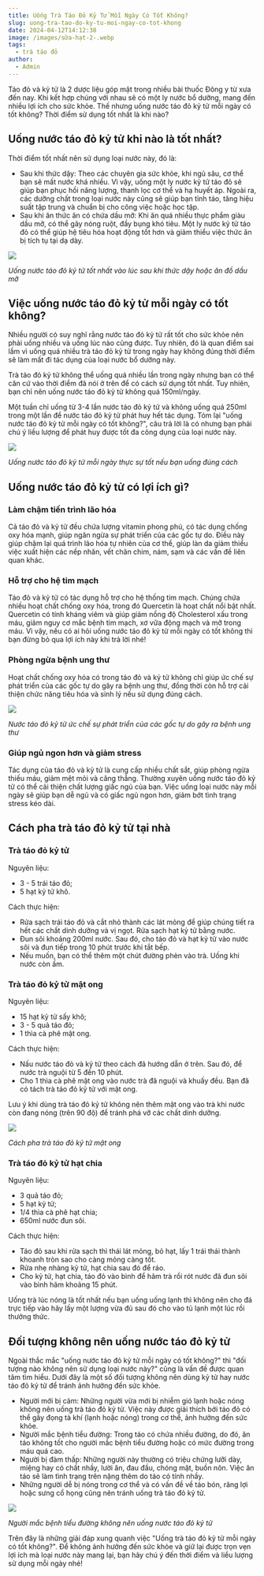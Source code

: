 ```yaml
---
title: Uống Trà Táo Đỏ Kỷ Tử Mỗi Ngày Có Tốt Không?
slug: uong-tra-tao-do-ky-tu-moi-ngay-co-tot-khong
date: 2024-04-12T14:12:38
image: /images/sữa-hạt-2-.webp
tags:
  - trà táo đỏ
author:
  - Admin
---
```

Táo đỏ và kỷ tử là 2 dược liệu góp mặt trong nhiều bài thuốc Đông y từ xưa đến nay. Khi kết hợp chúng với nhau sẽ có một ly nước bổ dưỡng, mang đến nhiều lợi ích cho sức khỏe. Thế nhưng uống nước táo đỏ kỷ tử mỗi ngày có tốt không? Thời điểm sử dụng tốt nhất là khi nào?

## Uống nước táo đỏ kỷ tử khi nào là tốt nhất?

Thời điểm tốt nhất nên sử dụng loại nước này, đó là:

- Sau khi thức dậy: Theo các chuyên gia sức khỏe, khi ngủ sâu, cơ thể bạn sẽ mất nước khá nhiều. Vì vậy, uống một ly nước kỷ tử táo đỏ sẽ giúp bạn phục hồi năng lượng, thanh lọc cơ thể và hạ huyết áp. Ngoài ra, các dưỡng chất trong loại nước này cũng sẽ giúp bạn tỉnh táo, tăng hiệu suất tập trung và chuẩn bị cho công việc hoặc học tập.
- Sau khi ăn thức ăn có chứa dầu mỡ: Khi ăn quá nhiều thực phẩm giàu dầu mỡ, có thể gây nóng ruột, đầy bụng khó tiêu. Một ly nước kỷ tử táo đỏ có thể giúp hệ tiêu hóa hoạt động tốt hơn và giảm thiểu việc thức ăn bị tích tụ tại dạ dày.

![](https://cdn.nhathuoclongchau.com.vn/unsafe/800x0/filters:quality(95)/https://cms-prod.s3-sgn09.fptcloud.com/uong_nuoc_tao_do_ky_tu_moi_ngay_co_tot_khong_417a2b21d0.jpg)

_Uống nước táo đỏ kỷ tử tốt nhất vào lúc sau khi thức dậy hoặc ăn đồ dầu mỡ_

## Việc uống nước táo đỏ kỷ tử mỗi ngày có tốt không?

Nhiều người có suy nghĩ rằng nước táo đỏ kỷ tử rất tốt cho sức khỏe nên phải uống nhiều và uống lúc nào cũng được. Tuy nhiên, đó là quan điểm sai lầm vì uống quá nhiều trà táo đỏ kỷ tử trong ngày hay không đúng thời điểm sẽ làm mất đi tác dụng của loại nước bổ dưỡng này.

Trà táo đỏ kỷ tử không thể uống quá nhiều lần trong ngày nhưng bạn có thể căn cứ vào thời điểm đã nói ở trên để có cách sử dụng tốt nhất. Tuy nhiên, bạn chỉ nên uống nước táo đỏ kỷ tử không quá 150ml/ngày. 

Một tuần chỉ uống từ 3-4 lần nước táo đỏ kỷ tử và không uống quá 250ml trong một lần để nước táo đỏ kỷ tử phát huy hết tác dụng. Tóm lại "uống nước táo đỏ kỷ tử mỗi ngày có tốt không?", câu trả lời là có nhưng bạn phải chú ý liều lượng để phát huy được tốt đa công dụng của loại nước này.

![](https://cdn.nhathuoclongchau.com.vn/unsafe/800x0/filters:quality(95)/https://cms-prod.s3-sgn09.fptcloud.com/uong_nuoc_tao_do_ky_tu_moi_ngay_co_tot_khong_2_a7135ffff1.jpg)

_Uống nước táo đỏ kỷ tử mỗi ngày thực sự tốt nếu bạn uống đúng cách_

## Uống nước táo đỏ kỷ tử có lợi ích gì?

### Làm chậm tiến trình lão hóa

Cả táo đỏ và kỷ tử đều chứa lượng vitamin phong phú, có tác dụng chống oxy hóa mạnh, giúp ngăn ngừa sự phát triển của các gốc tự do. Điều này giúp chậm lại quá trình lão hóa tự nhiên của cơ thể, giúp làn da giảm thiểu việc xuất hiện các nếp nhăn, vết chân chim, nám, sạm và các vấn đề liên quan khác.

### Hỗ trợ cho hệ tim mạch

Táo đỏ và kỷ tử có tác dụng hỗ trợ cho hệ thống tim mạch. Chúng chứa nhiều hoạt chất chống oxy hóa, trong đó Quercetin là hoạt chất nổi bật nhất. Quercetin có tính kháng viêm và giúp giảm nồng độ Cholesterol xấu trong máu, giảm nguy cơ mắc bệnh tim mạch, xơ vữa động mạch và mỡ trong máu. Vì vậy, nếu có ai hỏi uống nước táo đỏ kỷ tử mỗi ngày có tốt không thì bạn đừng bỏ qua lợi ích này khi trả lời nhé!

### Phòng ngừa bệnh ung thư

Hoạt chất chống oxy hóa có trong táo đỏ và kỷ tử không chỉ giúp ức chế sự phát triển của các gốc tự do gây ra bệnh ung thư, đồng thời còn hỗ trợ cải thiện chức năng tiêu hóa và sinh lý nếu sử dụng đúng cách.

![](https://cdn.nhathuoclongchau.com.vn/unsafe/800x0/filters:quality(95)/https://cms-prod.s3-sgn09.fptcloud.com/uong_nuoc_tao_do_ky_tu_moi_ngay_co_tot_khong_6_90c5daa5ac.jpg)

_Nước táo đỏ kỷ tử ức chế sự phát triển của các gốc tự do gây ra bệnh ung thư_

### Giúp ngủ ngon hơn và giảm stress

Tác dụng của táo đỏ và kỷ tử là cung cấp nhiều chất sắt, giúp phòng ngừa thiếu máu, giảm mệt mỏi và căng thẳng. Thường xuyên uống nước táo đỏ kỷ tử có thể cải thiện chất lượng giấc ngủ của bạn. Việc uống loại nước này mỗi ngày sẽ giúp bạn dễ ngủ và có giấc ngủ ngon hơn, giảm bớt tình trạng stress kéo dài.

## Cách pha trà táo đỏ kỷ tử tại nhà

### Trà táo đỏ kỷ tử

Nguyên liệu:

- 3 - 5 trái táo đỏ;
- 5 hạt kỷ tử khô.

Cách thực hiện:

- Rửa sạch trái táo đỏ và cắt nhỏ thành các lát mỏng để giúp chúng tiết ra hết các chất dinh dưỡng và vị ngọt. Rửa sạch hạt kỷ tử bằng nước.
- Đun sôi khoảng 200ml nước. Sau đó, cho táo đỏ và hạt kỷ tử vào nước sôi và đun tiếp trong 10 phút trước khi tắt bếp.
- Nếu muốn, bạn có thể thêm một chút đường phèn vào trà. Uống khi nước còn ấm.

### Trà táo đỏ kỷ tử mật ong

Nguyên liệu:

- 15 hạt kỷ tử sấy khô;
- 3 - 5 quả táo đỏ;
- 1 thìa cà phê mật ong.

Cách thực hiện:

- Nấu nước táo đỏ và kỷ tử theo cách đã hướng dẫn ở trên. Sau đó, để nước trà nguội từ 5 đến 10 phút.
- Cho 1 thìa cà phê mật ong vào nước trà đã nguội và khuấy đều. Bạn đã có tách trà táo đỏ kỷ tử với mật ong.

Lưu ý khi dùng trà táo đỏ kỷ tử không nên thêm mật ong vào trà khi nước còn đang nóng (trên 90 độ) để tránh phá vỡ các chất dinh dưỡng.

![](https://cdn.nhathuoclongchau.com.vn/unsafe/800x0/filters:quality(95)/https://cms-prod.s3-sgn09.fptcloud.com/uong_nuoc_tao_do_ky_tu_moi_ngay_co_tot_khong_1_11797a1d50.jpg)

_Cách pha trà táo đỏ kỷ tử mật ong_

### Trà táo đỏ kỷ tử hạt chia

Nguyên liệu:

- 3 quả táo đỏ;
- 5 hạt kỷ tử;
- 1/4 thìa cà phê hạt chia;
- 650ml nước đun sôi.

Cách thực hiện:

- Táo đỏ sau khi rửa sạch thì thái lát mỏng, bỏ hạt, lấy 1 trái thái thành khoanh tròn sao cho càng mỏng càng tốt.
- Rửa nhẹ nhàng kỷ tử, hạt chia sau đó để ráo.
- Cho kỷ tử, hạt chia, táo đỏ vào bình để hãm trà rồi rót nước đã đun sôi vào bình hãm khoảng 15 phút.

Uống trà lúc nóng là tốt nhất nếu bạn uống uống lạnh thì không nên cho đá trực tiếp vào hãy lấy một lượng vừa đủ sau đó cho vào tủ lạnh một lúc rồi thưởng thức.

## Đối tượng không nên uống nước táo đỏ kỷ tử

Ngoài thắc mắc "uống nước táo đỏ kỷ tử mỗi ngày có tốt không?" thì "đối tượng nào không nên sử dụng loại nước này?" cũng là vấn đề được quan tâm tìm hiểu. Dưới đây là một số đối tượng không nên dùng kỷ tử hay nước táo đỏ kỷ tử để tránh ảnh hưởng đến sức khỏe.

- Người mới bị cảm: Những người vừa mới bị nhiễm gió lạnh hoặc nóng không nên uống trà táo đỏ kỷ tử. Việc này được giải thích bởi táo đỏ có thể gây đọng tà khí (lạnh hoặc nóng) trong cơ thể, ảnh hưởng đến sức khỏe.
- Người mắc bệnh tiểu đường: Trong táo có chứa nhiều đường, do đó, ăn táo không tốt cho người mắc bệnh tiểu đường hoặc có mức đường trong máu quá cao.
- Người bị đàm thấp: Những người này thường có triệu chứng lưỡi dày, miệng hay có chất nhầy, lười ăn, đau đầu, chóng mặt, buồn nôn. Việc ăn táo sẽ làm tình trạng trên nặng thêm do táo có tính nhầy.
- Những người dễ bị nóng trong cơ thể và có vấn đề về táo bón, răng lợi hoặc sưng cổ họng cũng nên tránh uống trà táo đỏ kỷ tử.

![](https://cdn.nhathuoclongchau.com.vn/unsafe/800x0/filters:quality(95)/https://cms-prod.s3-sgn09.fptcloud.com/uong_nuoc_tao_do_ky_tu_moi_ngay_co_tot_khong_3_c10f5a794b.jpg)

_Người mắc bệnh tiểu đường không nên uống nước táo đỏ kỷ tử_

Trên đây là những giải đáp xung quanh việc "Uống trà táo đỏ kỷ tử mỗi ngày có tốt không?". Để không ảnh hưởng đến sức khỏe và giữ lại được trọn vẹn lợi ích mà loại nước này mang lại, bạn hãy chú ý đến thời điểm và liều lượng sử dụng mỗi ngày nhé!
